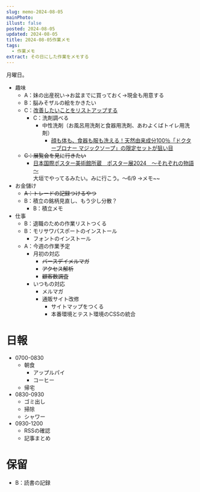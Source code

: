 ```yaml
---
slug: memo-2024-08-05
mainPhoto: 
illust: false
posted: 2024-08-05
updated: 2024-08-05
title: 2024-08-05作業メモ
tags:
  - 作業メモ
extract: その日にした作業をメモする
---
```

  
月曜日。  
- 趣味
  - A：妹の出産祝い→お盆までに買っておく→現金も用意する
  - B：脳みそザルの絵をかきたい
  - C：[改善したいことをリストアップする](2022-03-07-改善したいこと・欲しいもの・やりたいこと.md) 
    - C：洗剤調べる
      - 中性洗剤（お風呂用洗剤と食器用洗剤、あわよくばトイレ用洗剤）
        - [顔も体も、食器も服も洗える！天然由来成分100％「ドクターブロナー マジックソープ」の限定セットが狙い目](https://www.bepal.net/archives/431622)  
  - ~~C：展覧会を見に行きたい~~
    - [日本国際ポスター美術館所蔵　ポスター展2024　～それぞれの物語～](https://www.japandesign.ne.jp/event/postermuseum-ogaki-2024/)  
    大垣でやってるみたい。みに行こう。〜6/9
      →メモ~~
- お金儲け
  - ~~A：トレードの記録つけるやつ~~
  - B：積立の銘柄見直し、もう少し分散？
      - B：積立メモ
- 仕事
  - B：退職のための作業リストつくる
  - B：モリサワパスポートのインストール
    - フォントのインストール
  - A：今週の作業予定
    - 月初の対応
        - ~~バースデイメルマガ~~
        - ~~アクセス解析~~
        - ~~顧客数調査~~
    - いつもの対応 
      - メルマガ
      - 通販サイト改修
        - サイトマップをつくる
        - 本番環境とテスト環境のCSSの統合

# 日報

- 0700-0830
  - 朝食
    - アップルパイ
    - コーヒー
  - 帰宅
- 0830-0930
  - ゴミ出し
  - 掃除
  - シャワー
- 0930-1200
  - RSSの確認
  - 記事まとめ
# 保留

  - B：読書の記録
